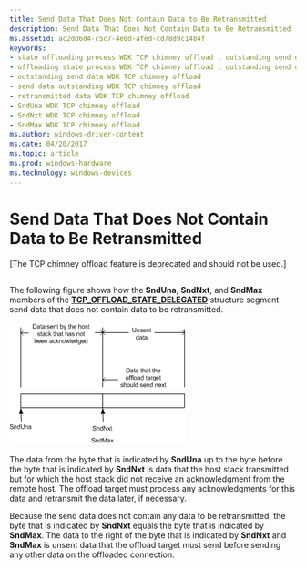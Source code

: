 ```yaml
---
title: Send Data That Does Not Contain Data to Be Retransmitted
description: Send Data That Does Not Contain Data to Be Retransmitted
ms.assetid: ac2dd6d4-c5c7-4e0d-afed-cd78d9c1484f
keywords:
- state offloading process WDK TCP chimney offload , outstanding send data
- offloading state process WDK TCP chimney offload , outstanding send data
- outstanding send data WDK TCP chimney offload
- send data outstanding WDK TCP chimney offload
- retransmitted data WDK TCP chimney offload
- SndUna WDK TCP chimney offload
- SndNxt WDK TCP chimney offload
- SndMax WDK TCP chimney offload
ms.author: windows-driver-content
ms.date: 04/20/2017
ms.topic: article
ms.prod: windows-hardware
ms.technology: windows-devices
---
```


# Send Data That Does Not Contain Data to Be Retransmitted


\[The TCP chimney offload feature is deprecated and should not be used.\]

## <a href="" id="ddk-send-data-that-does-not-contain-data-to-be-retransmitted-ng"></a>


The following figure shows how the **SndUna**, **SndNxt**, and **SndMax** members of the [**TCP\_OFFLOAD\_STATE\_DELEGATED**](https://msdn.microsoft.com/library/windows/hardware/ff570939) structure segment send data that does not contain data to be retransmitted.

![diagram illustrating send data with no data to be retransmitted](images/send-data-no-retrans.png)

The data from the byte that is indicated by **SndUna** up to the byte before the byte that is indicated by **SndNxt** is data that the host stack transmitted but for which the host stack did not receive an acknowledgment from the remote host. The offload target must process any acknowledgments for this data and retransmit the data later, if necessary.

Because the send data does not contain any data to be retransmitted, the byte that is indicated by **SndNxt** equals the byte that is indicated by **SndMax**. The data to the right of the byte that is indicated by **SndNxt** and **SndMax** is unsent data that the offload target must send before sending any other data on the offloaded connection.

 

 





